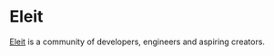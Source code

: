 # Eleit
[Eleit](https://gronker9870.github.io/Eleit/MyWebsite/index.html) is a community of developers, engineers and aspiring creators.
